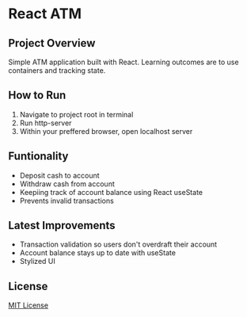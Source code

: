 # React ATM

## Project Overview

Simple ATM application built with React. Learning outcomes are to use containers and tracking state. 

## How to Run

1. Navigate to project root in terminal
2. Run http-server
3. Within your preffered browser, open localhost server 

## Funtionality 

- Deposit cash to account 
- Withdraw cash from account
- Keepiing track of account balance using React useState
- Prevents invalid transactions

## Latest Improvements 

- Transaction validation so users don't overdraft their account
- Account balance stays up to date with useState
- Stylized UI

## License

[MIT License](LICENSE)
